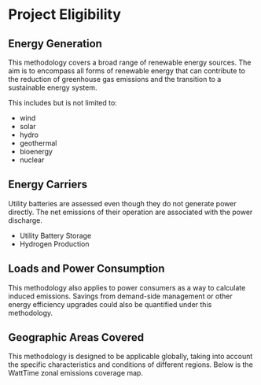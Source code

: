 # Project Eligibility

## Energy Generation  <a href="#heading-h.j1ruguvnf54q" id="heading-h.j1ruguvnf54q"></a>

This methodology covers a broad range of renewable energy sources. The aim is to encompass all forms of renewable energy that can contribute to the reduction of greenhouse gas emissions and the transition to a sustainable energy system.&#x20;

This includes but is not limited to:

* wind
* solar
* hydro
* geothermal
* bioenergy
* nuclear

## Energy Carriers

Utility batteries are assessed even though they do not generate power directly. The net emissions of their operation are associated with the power discharge.&#x20;

* Utility Battery Storage
* Hydrogen Production

## Loads and Power Consumption

This methodology also applies to power consumers as a way to calculate induced emissions. Savings from demand-side management or other energy efficiency upgrades could also be quantified under this methodology.&#x20;

## Geographic Areas Covered <a href="#heading-h.mde5v0clae91" id="heading-h.mde5v0clae91"></a>

This methodology is designed to be applicable globally, taking into account the specific characteristics and conditions of different regions. Below is the WattTime zonal emissions coverage map.&#x20;
